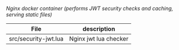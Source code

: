 *Nginx docker container (performs JWT security checks and caching, serving static files)*

|File|description|
|---|---|
|src/security-jwt.lua|Nginx jwt lua checker|
